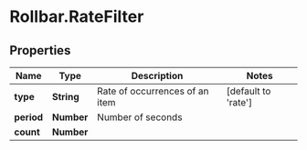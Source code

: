 # Rollbar.RateFilter

## Properties

Name | Type | Description | Notes
------------ | ------------- | ------------- | -------------
**type** | **String** | Rate of occurrences of an item | [default to &#39;rate&#39;]
**period** | **Number** | Number of seconds | 
**count** | **Number** |  | 


